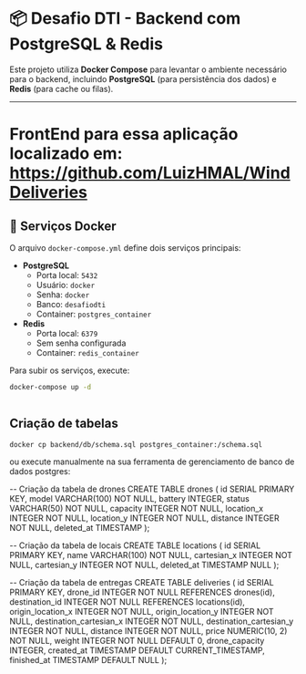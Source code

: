 # 📦 Desafio DTI - Backend com PostgreSQL & Redis

Este projeto utiliza **Docker Compose** para levantar o ambiente necessário para o backend, incluindo **PostgreSQL** (para persistência dos dados) e **Redis** (para cache ou filas).

---

# FrontEnd para essa aplicação localizado em: https://github.com/LuizHMAL/WindDeliveries

## 🐳 Serviços Docker

O arquivo `docker-compose.yml` define dois serviços principais:

- **PostgreSQL**
  - Porta local: `5432`
  - Usuário: `docker`
  - Senha: `docker`
  - Banco: `desafiodti`
  - Container: `postgres_container`
- **Redis**
  - Porta local: `6379`
  - Sem senha configurada
  - Container: `redis_container`

Para subir os serviços, execute:

```bash
docker-compose up -d



```
## Criação de tabelas

```
docker cp backend/db/schema.sql postgres_container:/schema.sql

```
ou execute manualmente na sua ferramenta de gerenciamento de banco de dados postgres:

-- Criação da tabela de drones
CREATE TABLE drones (
  id SERIAL PRIMARY KEY,
  model VARCHAR(100) NOT NULL,
  battery INTEGER,
  status VARCHAR(50) NOT NULL,
  capacity INTEGER NOT NULL,
  location_x INTEGER NOT NULL,
  location_y INTEGER NOT NULL,
  distance INTEGER NOT NULL,
  deleted_at TIMESTAMP
);

-- Criação da tabela de locais
CREATE TABLE locations (
  id SERIAL PRIMARY KEY,
  name VARCHAR(100) NOT NULL,
  cartesian_x INTEGER NOT NULL,
  cartesian_y INTEGER NOT NULL,
  deleted_at TIMESTAMP NULL
);

-- Criação da tabela de entregas
CREATE TABLE deliveries (
  id SERIAL PRIMARY KEY,
  drone_id INTEGER NOT NULL REFERENCES drones(id),
  destination_id INTEGER NOT NULL REFERENCES locations(id),
  origin_location_x INTEGER NOT NULL,
  origin_location_y INTEGER NOT NULL,
  destination_cartesian_x INTEGER NOT NULL,
  destination_cartesian_y INTEGER NOT NULL,
  distance INTEGER NOT NULL,
  price NUMERIC(10, 2) NOT NULL,
  weight INTEGER NOT NULL DEFAULT 0,
  drone_capacity INTEGER,
  created_at TIMESTAMP DEFAULT CURRENT_TIMESTAMP,
  finished_at TIMESTAMP DEFAULT NULL
);
